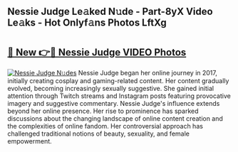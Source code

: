 ## Nessie Judge Le𝚊ked N𝚞de - Part-8yX Video Le𝚊ks - Hot Onlyf𝚊ns Photos LftXg

# <h2><a href="http://ab86782.deff.icu/?id=Nessie+Judge">🔗 New 👉🔴 Nessie Judge VIDEO Photos</a></h2>

[![Nessie Judge N𝚞des](https://i.imgur.com/rIISA9y.gif)](http://ab86782.deff.icu/?id=Nessie+Judge)
Nessie Judge began her online journey in 2017, initially creating cosplay and gaming-related content. Her content gradually evolved, becoming increasingly sexually suggestive. She gained initial attention through Twitch streams and Instagram posts featuring provocative imagery and suggestive commentary. Nessie Judge's influence extends beyond her online presence. Her rise to prominence has sparked discussions about the changing landscape of online content creation and the complexities of online fandom. Her controversial approach has challenged traditional notions of beauty, sexuality, and female empowerment.
